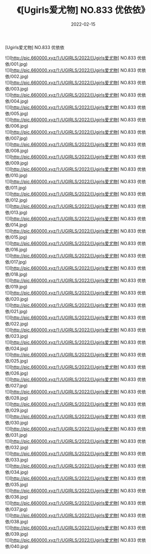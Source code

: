 ﻿---
layout: post
title:  《[Ugirls爱尤物] NO.833 优依依》
date:   2022-02-15
img: http://pic.660000.xyz/1:/UGIRLS/2022/[Ugirls爱尤物] NO.833 优依依/000.jpg
categories: [美女, 清纯, 唯美]
---

[Ugirls爱尤物] NO.833 优依依

 ![](http://pic.660000.xyz/1:/UGIRLS/2022/[Ugirls爱尤物] NO.833 优依依/001.jpg) <br>![](http://pic.660000.xyz/1:/UGIRLS/2022/[Ugirls爱尤物] NO.833 优依依/002.jpg) <br>![](http://pic.660000.xyz/1:/UGIRLS/2022/[Ugirls爱尤物] NO.833 优依依/003.jpg) <br>![](http://pic.660000.xyz/1:/UGIRLS/2022/[Ugirls爱尤物] NO.833 优依依/004.jpg) <br>![](http://pic.660000.xyz/1:/UGIRLS/2022/[Ugirls爱尤物] NO.833 优依依/005.jpg) <br>![](http://pic.660000.xyz/1:/UGIRLS/2022/[Ugirls爱尤物] NO.833 优依依/006.jpg) <br>![](http://pic.660000.xyz/1:/UGIRLS/2022/[Ugirls爱尤物] NO.833 优依依/007.jpg) <br>![](http://pic.660000.xyz/1:/UGIRLS/2022/[Ugirls爱尤物] NO.833 优依依/008.jpg) <br>![](http://pic.660000.xyz/1:/UGIRLS/2022/[Ugirls爱尤物] NO.833 优依依/009.jpg) <br>![](http://pic.660000.xyz/1:/UGIRLS/2022/[Ugirls爱尤物] NO.833 优依依/010.jpg) <br>![](http://pic.660000.xyz/1:/UGIRLS/2022/[Ugirls爱尤物] NO.833 优依依/011.jpg) <br>![](http://pic.660000.xyz/1:/UGIRLS/2022/[Ugirls爱尤物] NO.833 优依依/012.jpg) <br>![](http://pic.660000.xyz/1:/UGIRLS/2022/[Ugirls爱尤物] NO.833 优依依/013.jpg) <br>![](http://pic.660000.xyz/1:/UGIRLS/2022/[Ugirls爱尤物] NO.833 优依依/014.jpg) <br>![](http://pic.660000.xyz/1:/UGIRLS/2022/[Ugirls爱尤物] NO.833 优依依/015.jpg) <br>![](http://pic.660000.xyz/1:/UGIRLS/2022/[Ugirls爱尤物] NO.833 优依依/016.jpg) <br>![](http://pic.660000.xyz/1:/UGIRLS/2022/[Ugirls爱尤物] NO.833 优依依/017.jpg) <br>![](http://pic.660000.xyz/1:/UGIRLS/2022/[Ugirls爱尤物] NO.833 优依依/018.jpg) <br>![](http://pic.660000.xyz/1:/UGIRLS/2022/[Ugirls爱尤物] NO.833 优依依/019.jpg) <br>![](http://pic.660000.xyz/1:/UGIRLS/2022/[Ugirls爱尤物] NO.833 优依依/020.jpg) <br>![](http://pic.660000.xyz/1:/UGIRLS/2022/[Ugirls爱尤物] NO.833 优依依/021.jpg) <br>![](http://pic.660000.xyz/1:/UGIRLS/2022/[Ugirls爱尤物] NO.833 优依依/022.jpg) <br>![](http://pic.660000.xyz/1:/UGIRLS/2022/[Ugirls爱尤物] NO.833 优依依/023.jpg) <br>![](http://pic.660000.xyz/1:/UGIRLS/2022/[Ugirls爱尤物] NO.833 优依依/024.jpg) <br>![](http://pic.660000.xyz/1:/UGIRLS/2022/[Ugirls爱尤物] NO.833 优依依/025.jpg) <br>![](http://pic.660000.xyz/1:/UGIRLS/2022/[Ugirls爱尤物] NO.833 优依依/026.jpg) <br>![](http://pic.660000.xyz/1:/UGIRLS/2022/[Ugirls爱尤物] NO.833 优依依/027.jpg) <br>![](http://pic.660000.xyz/1:/UGIRLS/2022/[Ugirls爱尤物] NO.833 优依依/028.jpg) <br>![](http://pic.660000.xyz/1:/UGIRLS/2022/[Ugirls爱尤物] NO.833 优依依/029.jpg) <br>![](http://pic.660000.xyz/1:/UGIRLS/2022/[Ugirls爱尤物] NO.833 优依依/030.jpg) <br>![](http://pic.660000.xyz/1:/UGIRLS/2022/[Ugirls爱尤物] NO.833 优依依/031.jpg) <br>![](http://pic.660000.xyz/1:/UGIRLS/2022/[Ugirls爱尤物] NO.833 优依依/032.jpg) <br>![](http://pic.660000.xyz/1:/UGIRLS/2022/[Ugirls爱尤物] NO.833 优依依/033.jpg) <br>![](http://pic.660000.xyz/1:/UGIRLS/2022/[Ugirls爱尤物] NO.833 优依依/034.jpg) <br>![](http://pic.660000.xyz/1:/UGIRLS/2022/[Ugirls爱尤物] NO.833 优依依/035.jpg) <br>![](http://pic.660000.xyz/1:/UGIRLS/2022/[Ugirls爱尤物] NO.833 优依依/036.jpg) <br>![](http://pic.660000.xyz/1:/UGIRLS/2022/[Ugirls爱尤物] NO.833 优依依/037.jpg) <br>![](http://pic.660000.xyz/1:/UGIRLS/2022/[Ugirls爱尤物] NO.833 优依依/038.jpg) <br>![](http://pic.660000.xyz/1:/UGIRLS/2022/[Ugirls爱尤物] NO.833 优依依/039.jpg) <br>![](http://pic.660000.xyz/1:/UGIRLS/2022/[Ugirls爱尤物] NO.833 优依依/040.jpg) <br>